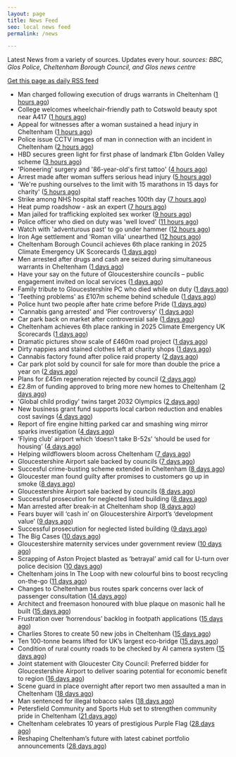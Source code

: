 ```yaml
---
layout: page
title: News Feed
seo: local news feed
permalink: /news

---
```


Latest News from a variety of sources. Updates every hour.
_sources: BBC, Glos Police, Cheltenham Borough Council, and Glos news centre_

[Get this page as daily RSS feed](/daily.rss)

<!-- news_marker starts -->
- Man charged following execution of drugs warrants in Cheltenham ([1 hours ago](https://gloucesternewscentre.co.uk/man-charged-following-execution-of-drugs-warrants-in-cheltenham-2/))
- College welcomes wheelchair-friendly path to Cotswold beauty spot near A417 ([1 hours ago](https://gloucesternewscentre.co.uk/college-welcomes-wheelchair-friendly-path-to-cotswold-beauty-spot-near-a417/))
- Appeal for witnesses after a woman sustained a head injury in Cheltenham ([1 hours ago](https://gloucesternewscentre.co.uk/appeal-for-witnesses-after-a-woman-sustained-a-head-injury-in-cheltenham/))
- Police issue CCTV images of man in connection with an incident in Cheltenham ([2 hours ago](https://gloucesternewscentre.co.uk/police-issue-cctv-images-of-man-in-connection-with-an-incident-in-cheltenham/))
- HBD secures green light for first phase of landmark £1bn Golden Valley scheme ([3 hours ago](https://www.cheltenham.gov.uk/news/article/3030/hbd_secures_green_light_for_first_phase_of_landmark_1bn_golden_valley_scheme))
- 'Pioneering' surgery and '86-year-old's first tattoo' ([4 hours ago](https://www.bbc.com/news/articles/cn0qxx8vr0xo))
- Arrest made after woman suffers serious head injury ([5 hours ago](https://www.bbc.com/news/articles/c1wpgglvw52o))
- 'We're pushing ourselves to the limit with 15 marathons in 15 days for charity' ([5 hours ago](https://www.bbc.com/news/articles/c4g8vz8n4lpo))
- Strike among NHS hospital staff reaches 100th day ([7 hours ago](https://www.bbc.com/news/articles/ce8z3rl15e8o))
- Heat pump roadshow - ask an expert ([7 hours ago](https://www.cheltenham.gov.uk/news/article/3029/heat_pump_roadshow_-_ask_an_expert))
- Man jailed for trafficking exploited sex worker ([9 hours ago](https://www.bbc.com/news/articles/c86g4gj2jlno))
- Police officer who died on duty was 'well loved' ([11 hours ago](https://www.bbc.com/news/articles/cx24rj40zl5o))
- Watch with 'adventurous past' to go under hammer ([12 hours ago](https://www.bbc.com/news/articles/c9qxxvw5evvo))
- Iron Age settlement and 'Roman villa' unearthed ([12 hours ago](https://www.bbc.com/news/articles/ce8zzp83q3ro))
- Cheltenham Borough Council achieves 6th place ranking in 2025 Climate Emergency UK Scorecards ([1 days ago](https://gloucesternewscentre.co.uk/cheltenham-borough-council-achieves-6th-place-ranking-in-2025-climate-emergency-uk-scorecards/))
- Men arrested after drugs and cash are seized during simultaneous warrants in Cheltenham ([1 days ago](https://gloucesternewscentre.co.uk/men-arrested-after-drugs-and-cash-are-seized-during-simultaneous-warrants-in-cheltenham/))
- Have your say on the future of Gloucestershire councils – public engagement invited on local services ([1 days ago](https://gloucesternewscentre.co.uk/have-your-say-on-the-future-of-gloucestershire-councils-public-engagement-invited-on-local-services/))
- Family tribute to Gloucestershire PC who died while on duty ([1 days ago](https://gloucesternewscentre.co.uk/family-tribute-to-gloucestershire-pc-who-died-while-on-duty/))
- 'Teething problems' as £107m scheme behind schedule ([1 days ago](https://www.bbc.com/news/articles/cx2kxwerelzo))
- Police hunt two people after hate crime before Pride ([1 days ago](https://www.bbc.com/news/articles/c2ezn0d8d8do))
- 'Cannabis gang arrested' and 'Pier controversy' ([1 days ago](https://www.bbc.com/news/articles/c2le7qgd5zzo))
- Car park back on market after controversial sale ([1 days ago](https://www.bbc.com/news/articles/czxwp0gxxy3o))
- Cheltenham achieves 6th place ranking in 2025 Climate Emergency UK Scorecards ([1 days ago](https://www.cheltenham.gov.uk/news/article/3028/cheltenham_achieves_6th_place_ranking_in_2025_climate_emergency_uk_scorecards))
- Dramatic pictures show scale of £460m road project ([1 days ago](https://www.bbc.com/news/articles/c20wwle56gqo))
- Dirty nappies and stained clothes left at charity shops ([1 days ago](https://www.bbc.com/news/articles/cy5w35506zko))
- Cannabis factory found after police raid property ([2 days ago](https://www.bbc.com/news/articles/cx2jxv80022o))
- Car park plot sold by council for sale for more than double the price a year on ([2 days ago](https://gloucesternewscentre.co.uk/car-park-plot-sold-by-council-for-sale-for-more-than-double-the-price-a-year-on/))
- Plans for £45m regeneration rejected by council ([2 days ago](https://www.bbc.com/news/articles/ckg3jn2207ro))
- £2.8m of funding approved to bring more new homes to Cheltenham ([2 days ago](https://www.cheltenham.gov.uk/news/article/3027/28m_of_funding_approved_to_bring_more_new_homes_to_cheltenham))
- 'Global child prodigy' twins target 2032 Olympics ([2 days ago](https://www.bbc.com/news/articles/c0k7x723zr1o))
- New business grant fund supports local carbon reduction and enables cost savings ([4 days ago](https://www.cheltenham.gov.uk/news/article/3026/new_business_grant_fund_supports_local_carbon_reduction_and_enables_cost_savings))
- Report of fire engine hitting parked car and smashing wing mirror sparks investigation ([4 days ago](https://gloucesternewscentre.co.uk/report-of-fire-engine-hitting-parked-car-and-smashing-wing-mirror-sparks-investigation/))
- ‘Flying club’ airport which ‘doesn’t take B-52s’ ‘should be used for housing’ ([4 days ago](https://gloucesternewscentre.co.uk/flying-club-airport-which-doesnt-take-b-52s-should-be-used-for-housing/))
- Helping wildflowers bloom across Cheltenham ([7 days ago](https://www.cheltenham.gov.uk/news/article/3025/helping_wildflowers_bloom_across_cheltenham))
- Gloucestershire Airport sale backed by councils ([7 days ago](https://gloucesternewscentre.co.uk/gloucestershire-airport-sale-backed-by-councils/))
- Succesful crime-busting scheme extended in Cheltenham ([8 days ago](https://gloucesternewscentre.co.uk/succesful-crime-busting-scheme-extended-in-cheltenham/))
- Gloucester man found guilty after promises to customers go up in smoke ([8 days ago](https://gloucesternewscentre.co.uk/gloucester-man-found-guilty-after-promises-to-customers-go-up-in-smoke/))
- Gloucestershire Airport sale backed by councils ([8 days ago](https://www.cheltenham.gov.uk/news/article/3024/gloucestershire_airport_sale_backed_by_councils))
- Successful prosecution for neglected listed building ([8 days ago](https://gloucesternewscentre.co.uk/successful-prosecution-for-neglected-listed-building/))
- Man arrested after break-in at Cheltenham shop ([8 days ago](https://gloucesternewscentre.co.uk/man-arrested-after-break-in-at-cheltenham-shop/))
- Fears buyer will ‘cash in’ on Gloucestershire Airport’s ‘development value’ ([9 days ago](https://gloucesternewscentre.co.uk/fears-buyer-will-cash-in-on-gloucestershire-airports-development-value/))
- Successful prosecution for neglected listed building ([9 days ago](https://www.cheltenham.gov.uk/news/article/3023/successful_prosecution_for_neglected_listed_building))
- The Big Cases ([10 days ago](https://www.bbc.co.uk/iplayer/episode/m001z7w2))
- Gloucestershire maternity services under government review ([10 days ago](https://www.bbc.co.uk/sounds/play/p0ll39jx))
- Scrapping of Aston Project blasted as ‘betrayal’ amid call for U-turn over police decision ([10 days ago](https://gloucesternewscentre.co.uk/scrapping-of-aston-project-blasted-as-betrayal-amid-call-for-u-turn-over-police-decision/))
- Cheltenham joins In The Loop with new colourful bins to boost recycling on-the-go ([11 days ago](https://www.cheltenham.gov.uk/news/article/3022/cheltenham_joins_in_the_loop_with_new_colourful_bins_to_boost_recycling_on-the-go))
- Changes to Cheltenham bus routes spark concerns over lack of passenger consultation ([14 days ago](https://gloucesternewscentre.co.uk/changes-to-cheltenham-bus-routes-spark-concerns-over-lack-of-passenger-consultation/))
- Architect and freemason honoured with blue plaque on masonic hall he built ([15 days ago](https://gloucesternewscentre.co.uk/architect-and-freemason-honoured-with-blue-plaque-on-masonic-hall-he-built/))
- Frustration over ‘horrendous’ backlog in footpath applications ([15 days ago](https://gloucesternewscentre.co.uk/frustration-over-horrendous-backlog-in-footpath-applications/))
- Charlies Stores to create 50 new jobs in Cheltenham ([15 days ago](https://gloucesternewscentre.co.uk/charlies-stores-to-create-50-new-jobs-in-cheltenham/))
- Ten 100-tonne beams lifted for UK’s largest eco-bridge ([15 days ago](https://www.bbc.co.uk/sounds/play/p0lk57bp))
- Condition of rural county roads to be checked by AI camera system ([15 days ago](https://gloucesternewscentre.co.uk/condition-of-rural-county-roads-to-be-checked-by-ai-camera-system/))
- Joint statement with Gloucester City Council: Preferred bidder for Gloucestershire Airport to deliver soaring potential for economic benefit to region ([16 days ago](https://www.cheltenham.gov.uk/news/article/3021/joint_statement_with_gloucester_city_council_preferred_bidder_for_gloucestershire_airport_to_deliver_soaring_potential_for_economic_benefit_to_region))
- Scene guard in place overnight after report two men assaulted a man in Cheltenham ([18 days ago](https://gloucesternewscentre.co.uk/scene-guard-in-place-overnight-after-report-two-men-assaulted-a-man-in-cheltenham/))
- Man sentenced for illegal tobacco sales ([18 days ago](https://gloucesternewscentre.co.uk/man-sentenced-for-illegal-tobacco-sales/))
- Petersfield Community and Sports Hub set to strengthen community pride in Cheltenham ([21 days ago](https://www.cheltenham.gov.uk/news/article/3020/petersfield_community_and_sports_hub_set_to_strengthen_community_pride_in_cheltenham))
- Cheltenham celebrates 10 years of prestigious Purple Flag ([28 days ago](https://www.cheltenham.gov.uk/news/article/3019/cheltenham_celebrates_10_years_of_prestigious_purple_flag))
- Reshaping Cheltenham’s future with latest cabinet portfolio announcements ([28 days ago](https://www.cheltenham.gov.uk/news/article/3018/reshaping_cheltenhams_future_with_latest_cabinet_portfolio_announcements))

<!-- news_marker ends -->
